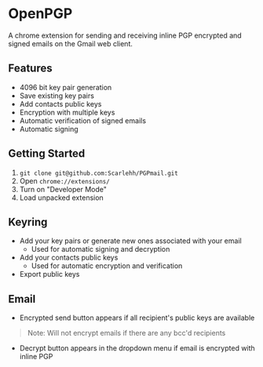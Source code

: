 # OpenPGP
A chrome extension for sending and receiving inline PGP encrypted and signed emails on the Gmail web client.

## Features
- 4096 bit key pair generation
- Save existing key pairs
- Add contacts public keys
- Encryption with multiple keys
- Automatic verification of signed emails
- Automatic signing

## Getting Started
1. `git clone git@github.com:Scarlehh/PGPmail.git`
2. Open `chrome://extensions/`
3. Turn on "Developer Mode"
4. Load unpacked extension

## Keyring
- Add your key pairs or generate new ones associated with your email
    - Used for automatic signing and decryption
- Add your contacts public keys
    - Used for automatic encryption and verification
- Export public keys

## Email
- Encrypted send button appears if all recipient's public keys are available

> Note: Will not encrypt emails if there are any bcc'd recipients

- Decrypt button appears in the dropdown menu if email is encrypted with inline PGP
